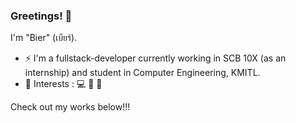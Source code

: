 ### Greetings! 👋

I'm "Bier" (เบียร์). 
- ⚡ I'm a fullstack-developer currently working in SCB 10X (as an internship) and student in Computer Engineering, KMITL.
- 🔭 Interests : 💻 🎸 🔬

Check out my works below!!!
